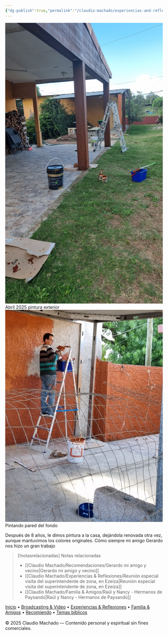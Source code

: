 ```yaml
---
{"dg-publish":true,"permalink":"/claudio-machado/experiencias-and-reflexiones/pintura-exterior-de-la-casa/","title":"Pintura exterior de la casa"}
---
```


<div class="bloque-imagen">
  <img src="https://raw.githubusercontent.com/1210CM/Media-imagen-video/refs/heads/main/img/imagenes_destacadas/20250411_pintando_frente.jpg" alt="Frente de la casa con materiales y pintura " style="max-width: 100%; height: auto;">
  <span class="pie-foto">Abril 2025 pintura exterior </span>
</div>

<div class="bloque-imagen">
  <img src="https://raw.githubusercontent.com/1210CM/Media-imagen-video/refs/heads/main/img/imagenes_destacadas/20250416_gerardo_pintando_fondo.jpg" alt="Gerardo pintando dentro del canil" style="max-width: 100%; height: auto;">
  <span class="pie-foto">Pintando pared del fondo </span>
</div>

Después de 8 años, le dimos pintura a la casa, dejándola renovada otra vez, aunque mantuvimos los colores originales.
Cómo siempre mi amigo Gerardo nos hizo un gran trabajo 






> [!notasrelacionadas] Notas relacionadas
> - [[Claudio Machado/Recomendaciones/Gerardo mi amigo y vecino\|Gerardo mi amigo y vecino]]
> - [[Claudio Machado/Experiencias & Reflexiones/Reunión especial visita del superintendente de zona, en Ezeiza\|Reunión especial visita del superintendente de zona, en Ezeiza]]
> - [[Claudio Machado/Familia & Amigos/Raúl y Nancy - Hermanos de Paysandú\|Raúl y Nancy - Hermanos de Paysandú]]

<div class="pie-simple">
  <a href="https://mis-apuntes-psi.vercel.app/">Inicio</a> •
  <a href="https://mis-apuntes-psi.vercel.app/claudio-machado/brodcasting-and-videos/principial-brodcasting-and-video/">Broadcasting & Video</a> •
  <a href="https://mis-apuntes-psi.vercel.app/claudio-machado/experiencias-and-reflexiones/experiencias-and-reflexiones/">Experiencias & Reflexiones</a> •
  <a href="https://mis-apuntes-psi.vercel.app/claudio-machado/familia-and-amigos/familia-and-amigos/">Familia & Amigos</a> •
  <a href="https://mis-apuntes-psi.vercel.app/claudio-machado/recomendaciones/recomiendo/">Recomiendo</a> •
  <a href="https://mis-apuntes-psi.vercel.app/claudio-machado/temas-biblicos/temas-biblicos/">Temas bíblicos</a>
  <br><br>
  <span class="legal">© 2025 Claudio Machado — Contenido personal y espiritual sin fines comerciales.</span>
</div>